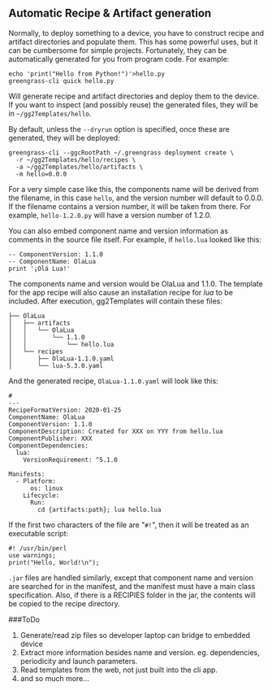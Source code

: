 ## Automatic Recipe & Artifact generation

Normally, to deploy something to a device, you have to construct recipe and artifact directories and populate them.  This has some powerful uses, but it can be cumbersome for simple projects. Fortunately, they can be automatically generated for you from program code.  For example:
```
echo 'print("Hello from Python!")'>hello.py
greengrass-cli quick hello.py
```
Will generate recipe and artifact directories and deploy them to the device.  If you want to inspect (and possibly reuse) the generated files, they will be in `~/gg2Templates/hello`.

By default, unless the `--dryrun` option is specified, once these are generated, they will be deployed:
```
greengrass-cli --ggcRootPath ~/.greengrass deployment create \
  -r ~/gg2Templates/hello/recipes \
  -a ~/gg2Templates/hello/artifacts \
  -m hello=0.0.0
```

For a very simple case like this, the components name will be derived from the filename, in this case `hello`, and the version number will default to 0.0.0.  If the filename contains a version number, it will be taken from there.  For example, `hello-1.2.0.py` will have a version number of 1.2.0.

You can also embed component name and version information as comments in the source file itself.  For example, if `hello.lua` looked like this:
```
-- ComponentVersion: 1.1.0
-- ComponentName: OlaLua
print '¡Olá Lua!'
```
The components name and version would be OlaLua and 1.1.0.  The template for the app recipe will also cause an installation recipe for *lua* to be included.  After execution, gg2Templates will contain these files:
```
├── OlaLua
│   ├── artifacts
│   │   └── OlaLua
│   │       └── 1.1.0
│   │           └── hello.lua
│   └── recipes
│       ├── OlaLua-1.1.0.yaml
│       └── lua-5.3.0.yaml
```
And the generated recipe, `OlaLua-1.1.0.yaml` will look like this:
```
# 
---
RecipeFormatVersion: 2020-01-25
ComponentName: OlaLua
ComponentVersion: 1.1.0
ComponentDescription: Created for XXX on YYY from hello.lua
ComponentPublisher: XXX
ComponentDependencies:
  lua:
    VersionRequirement: ^5.1.0

Manifests:
  - Platform:
      os: linux
    Lifecycle:
      Run:
        cd {artifacts:path}; lua hello.lua
```

If the first two characters of the file are "`#!`", then it will be treated as an executable script:
```
#! /usr/bin/perl
use warnings;
print("Hello, World!\n");
```

`.jar` files are handled similarly, except that component name and version are searched for in the manifest, and the manifest must have a main class specification.  Also, if there is a RECIPIES folder in the jar, the contents will be copied to the recipe directory.

###ToDo
1. Generate/read zip files so developer laptop can bridge to embedded device
2. Extract more information besides name and version.  eg. dependencies, periodicity and launch parameters.
3. Read templates from the web, not just built into the cli app.
99. and so much more...

